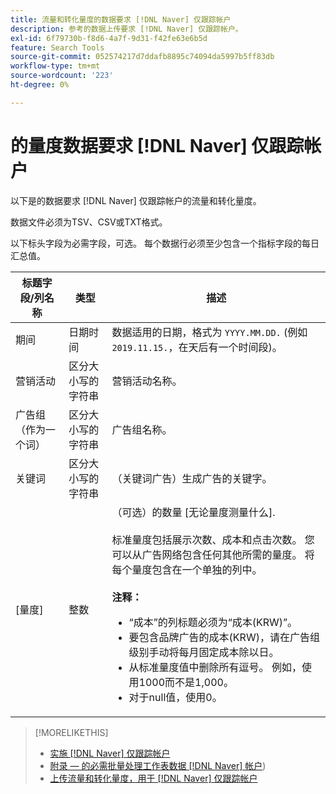 ```yaml
---
title: 流量和转化量度的数据要求 [!DNL Naver] 仅跟踪帐户
description: 参考的数据上传要求 [!DNL Naver] 仅跟踪帐户。
exl-id: 6f79730b-f8d6-4a7f-9d31-f42fe63e6b5d
feature: Search Tools
source-git-commit: 052574217d7ddafb8895c74094da5997b5ff83db
workflow-type: tm+mt
source-wordcount: '223'
ht-degree: 0%

---
```


# 的量度数据要求 [!DNL Naver] 仅跟踪帐户

以下是的数据要求 [!DNL Naver] 仅跟踪帐户的流量和转化量度。

数据文件必须为TSV、CSV或TXT格式。

以下标头字段为必需字段，可选。 每个数据行必须至少包含一个指标字段的每日汇总值。

| 标题字段/列名称 | 类型 | 描述 |
| ---- | ---- | ---- |
| 期间 | 日期时间 | 数据适用的日期，格式为 `YYYY.MM.DD.` (例如 `2019.11.15.`，在天后有一个时间段)。 |
| 营销活动 | 区分大小写的字符串 | 营销活动名称。 |
| 广告组（作为一个词） | 区分大小写的字符串 | 广告组名称。 |
| 关键词 | 区分大小写的字符串 | （关键词广告）生成广告的关键字。 |
| [量度] | 整数 | （可选）的数量 [无论量度测量什么].</br><br>标准量度包括展示次数、成本和点击次数。 您可以从广告网络包含任何其他所需的量度。 将每个量度包含在一个单独的列中。<br><br><b>注释：</b><ul><li>“成本”的列标题必须为“成本(KRW)”。</li><li>要包含品牌广告的成本(KRW)，请在广告组级别手动将每月固定成本除以日。</li><li>从标准量度值中删除所有逗号。 例如，使用1000而不是1,000。</li><li>对于null值，使用0。</li></ul> |

>[!MORELIKETHIS]
>
>* [实施 [!DNL Naver] 仅跟踪帐户](/help/search-social-commerce/campaign-management/naver-tracking-only-account-implement.md)
>* [附录 — 的必需批量处理工作表数据 [!DNL Naver] 帐户](/help/search-social-commerce/campaign-management/bulksheets/bulksheet-data-formats/bulksheet-data-naver.md))
>* [上传流量和转化量度，用于 [!DNL Naver] 仅跟踪帐户](/help/search-social-commerce/tools/metrics-upload-tracking-campaigns/naver-tracking-campaigns-upload-metrics.md)
